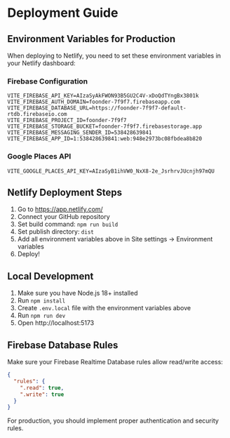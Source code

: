 # Deployment Guide

## Environment Variables for Production

When deploying to Netlify, you need to set these environment variables in your Netlify dashboard:

### Firebase Configuration
```
VITE_FIREBASE_API_KEY=AIzaSyAkFWON93B5GU2C4V-xDoQdTYngBx3801k
VITE_FIREBASE_AUTH_DOMAIN=foonder-7f9f7.firebaseapp.com
VITE_FIREBASE_DATABASE_URL=https://foonder-7f9f7-default-rtdb.firebaseio.com
VITE_FIREBASE_PROJECT_ID=foonder-7f9f7
VITE_FIREBASE_STORAGE_BUCKET=foonder-7f9f7.firebasestorage.app
VITE_FIREBASE_MESSAGING_SENDER_ID=538428639841
VITE_FIREBASE_APP_ID=1:538428639841:web:948e2973bc08fbdea8b820
```

### Google Places API
```
VITE_GOOGLE_PLACES_API_KEY=AIzaSyB1ihVW0_NxX8-2e_JsrhrvJUcnjh97mQU
```

## Netlify Deployment Steps

1. Go to https://app.netlify.com/
2. Connect your GitHub repository
3. Set build command: `npm run build`
4. Set publish directory: `dist`
5. Add all environment variables above in Site settings → Environment variables
6. Deploy!

## Local Development

1. Make sure you have Node.js 18+ installed
2. Run `npm install`
3. Create `.env.local` file with the environment variables above
4. Run `npm run dev`
5. Open http://localhost:5173

## Firebase Database Rules

Make sure your Firebase Realtime Database rules allow read/write access:

```json
{
  "rules": {
    ".read": true,
    ".write": true
  }
}
```

For production, you should implement proper authentication and security rules. 